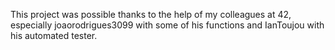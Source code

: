 This project was possible thanks to the help of my colleagues at 42, especially joaorodrigues3099 with some of his functions and IanToujou with his automated tester.
